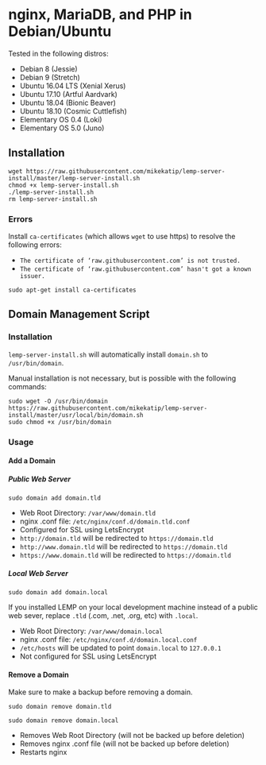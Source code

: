 # nginx, MariaDB, and PHP in Debian/Ubuntu

Tested in the following distros:
- Debian 8 (Jessie)
- Debian 9 (Stretch)
- Ubuntu 16.04 LTS (Xenial Xerus)
- Ubuntu 17.10 (Artful Aardvark)
- Ubuntu 18.04 (Bionic Beaver)
- Ubuntu 18.10 (Cosmic Cuttlefish)
- Elementary OS 0.4 (Loki)
- Elementary OS 5.0 (Juno)

## Installation

```
wget https://raw.githubusercontent.com/mikekatip/lemp-server-install/master/lemp-server-install.sh
chmod +x lemp-server-install.sh
./lemp-server-install.sh
rm lemp-server-install.sh
```
### Errors

Install `ca-certificates` (which allows `wget` to use https) to resolve the following errors:

- `The certificate of ‘raw.githubusercontent.com’ is not trusted.`
- `The certificate of ‘raw.githubusercontent.com’ hasn't got a known issuer.`

```
sudo apt-get install ca-certificates
```
## Domain Management Script

### Installation

`lemp-server-install.sh` will automatically install `domain.sh` to `/usr/bin/domain`. 

Manual installation is not necessary, but is possible with the following commands:

```
sudo wget -O /usr/bin/domain https://raw.githubusercontent.com/mikekatip/lemp-server-install/master/usr/local/bin/domain.sh
sudo chmod +x /usr/bin/domain
```

### Usage

#### Add a Domain

##### Public Web Server

```
sudo domain add domain.tld
```

- Web Root Directory: `/var/www/domain.tld`
- nginx .conf file: `/etc/nginx/conf.d/domain.tld.conf`
- Configured for SSL using LetsEncrypt
- `http://domain.tld` will be redirected to `https://domain.tld`
- `http://www.domain.tld` will be redirected to `https://domain.tld`
- `https://www.domain.tld` will be redirected to `https://domain.tld`

##### Local Web Server

```
sudo domain add domain.local
```

If you installed LEMP on your local development machine instead of a public web sever, replace `.tld` (.com, .net, .org, etc) with `.local`. 

- Web Root Directory: `/var/www/domain.local`
- nginx .conf file: `/etc/nginx/conf.d/domain.local.conf`
- `/etc/hosts` will be updated to point `domain.local` to `127.0.0.1`
- Not configured for SSL using LetsEncrypt

#### Remove a Domain

Make sure to make a backup before removing a domain.

```
sudo domain remove domain.tld
```
```
sudo domain remove domain.local
```

- Removes Web Root Directory (will not be backed up before deletion)
- Removes nginx .conf file (will not be backed up before deletion)
- Restarts nginx
